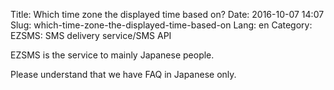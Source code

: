 Title: Which time zone the displayed time based on?
Date: 2016-10-07 14:07
Slug: which-time-zone-the-displayed-time-based-on
Lang: en
Category: EZSMS: SMS delivery service/SMS API

EZSMS is the service to mainly Japanese people.

Please understand that we have FAQ in Japanese only.
